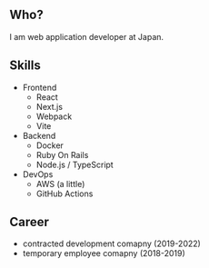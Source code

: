 ## Who?

I am web application developer at Japan.

## Skills

- Frontend
  - React
  - Next.js
  - Webpack
  - Vite
- Backend
  - Docker
  - Ruby On Rails
  - Node.js / TypeScript
- DevOps
  - AWS (a little)
  - GitHub Actions

## Career

- contracted development comapny (2019-2022)
- temporary employee comapny (2018-2019)
